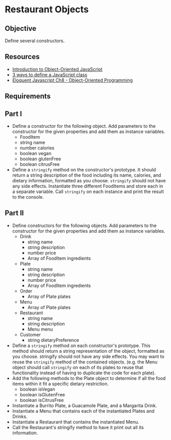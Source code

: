 Restaurant Objects
===============

Objective
----------
Define several constructors.

Resources
---------
- <a href="https://developer.mozilla.org/en-US/docs/Web/JavaScript/Introduction_to_Object-Oriented_JavaScript">Introduction to Object-Oriented JavaScript</a>
- <a href="http://www.phpied.com/3-ways-to-define-a-javascript-class/">3 ways to define a JavaScript class</a>
- <a href="http://eloquentjavascript.net/chapter8.html">Eloquent Javascript Ch8 - Object-Oriented Programming</a>

Requirements
----------

Part I
---------
- Define a constructor for the following object. Add parameters to the constructor for the given properties and add them as instance variables.
    - FoodItem
    - string name
    - number calories
    - boolean vegan
    - boolean glutenFree
    - boolean citrusFree
- Define a <code>stringify</code> method on the constructor's prototype. It should return a string description of the food including its name, calories, and dietary information, formatted as you choose. <code>stringify</code> should not have any side effects.
Instantiate three different FoodItems and store each in a separate variable. Call <code>stringify</code> on each instance and print the result to the console.

Part II
----------
- Define constructors for the following objects. Add parameters to the constructor for the given properties and add them as instance variables.
    - Drink
        - string name
        - string description
        - number price
        - Array of FoodItem ingredients
    - Plate
        - string name
        - string description
        - number price
        - Array of FoodItem ingredients
    - Order
        - Array of Plate plates
    - Menu
        - Array of Plate plates
    - Restaurant
        - string name
        - string description
        - Menu menu
    - Customer
        - string dietaryPreference
- Define a <code>stringify</code> method on each constructor's prototype. This method should return a string representation of the object, formatted as you choose. stringify should not have any side effects. You may want to reuse the <code>stringify</code> method of the contained objects. (e.g. the Menu object should call <code>stringify</code> on each of its plates to reuse that functionality instead of having to duplicate the code for each plate).
- Add the following methods to the Plate object to determine if all the food items within it fit a specific dietary restriction.
    - boolean isVegan
    - boolean isGlutenFree
    - boolean isCitrusFree
- Instantiate a Burrito Plate, a Guacamole Plate, and a Margarita Drink.
- Instantiate a Menu that contains each of the instantiated Plates and Drinks.
- Instantiate a Restaurant that contains the instantiated Menu.
- Call the Restaurant's stringify method to have it print out all its information.